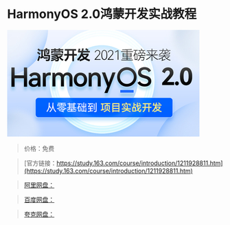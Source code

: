 # HarmonyOS 2.0鸿蒙开发实战教程

![img](../../../assets/study163/free/5bf87223cc854313be7946bf2e583d4a.jpg)

> 价格：免费

> [官方链接：https://study.163.com/course/introduction/1211928811.htm](https://study.163.com/course/introduction/1211928811.htm)

> [阿里网盘：]()

> [百度网盘：]()

> [夸克网盘：]()
